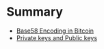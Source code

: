 # Summary

- [Base58 Encoding in Bitcoin](./base58-encoding.md)
- [Private keys and Public keys](./keys.md)
